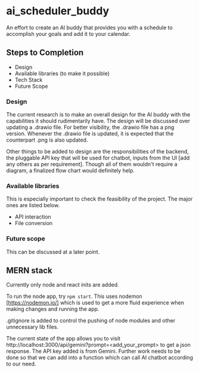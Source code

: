# ai_scheduler_buddy
An effort to create an AI buddy that provides you with a schedule to accomplish your goals and add it to your calendar.

## Steps to Completion
- Design
- Available libraries (to make it possible)
- Tech Stack
- Future Scope

### Design
The current research is to make an overall design for the AI buddy with the capabilities it should rudimentarily have. The design will be discussed over updating a .drawio file. For better visibility, the .drawio file has a png version. Whenever the .drawio file is updated, it is expected that the counterpart .png is also updated.

Other things to be added to design are the responsibilities of the backend, the pluggable API key that will be used for chatbot, inputs from the UI [add any others as per requirement]. Though all of them wouldn't require a diagram, a finalized flow chart would definitely help.

### Available libraries
This is especially important to check the feasibility of the project. The major ones are listed below.
- API interaction
- File conversion

### Future scope
This can be discussed at a later point.

## MERN stack
Currently only node and react inits are added.

To run the node app, try `npm start`. This uses nodemon [https://nodemon.io/] which is used to get a more fluid experience when making changes and running the app.

.gitignore is added to control the pushing of node modules and other unnecessary lib files.

The current state of the app allows you to visit http://localhost:3000/api/gemini?prompt=<add_your_prompt> to get a json response. The API key added is from Gemini. Further work needs to be done so that we can add into a function which can call AI chatbot according to our need.